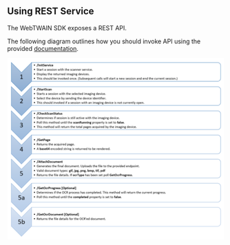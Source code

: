 ## Using REST Service

The WebTWAIN SDK exposes a REST API.

The following diagram outlines how you should invoke API using the provided [documentation](./api_reference/index.html).

![alt text](../images/apiflow.png "Service flow")
